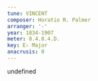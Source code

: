 ```yaml
---
tune: VINCENT
composer: Horatio R. Palmer
arranger: '-'
year: 1834-1907
meter: 8.4.8.4.D.
key: E♭ Major
anacrusis: 0
---
```

undefined